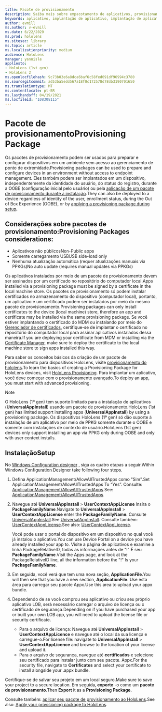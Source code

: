 ```yaml
---
title: Pacote de provisionamento
description: Saiba mais sobre empacotamento de aplicativos, provisionamento, implantação e implantação de aplicativos empresariais para dispositivos HoloLens.
keywords: aplicativo, implantação de aplicativo, implantação de aplicativo empresarial, provisionamento
author: evmill
ms.author: v-evmill
ms.date: 6/22/2020
ms.prod: hololens
ms.sitesec: library
ms.topic: article
ms.localizationpriority: medium
audience: HoloLens
manager: yannisle
appliesto:
- HoloLens (1st gen)
- HoloLens 2
ms.openlocfilehash: 9c73b03e6a8dca6baf6c58fed091df96994c3780
ms.sourcegitcommit: ad53ba5edd567a18f0c172578d78db3190701650
ms.translationtype: MT
ms.contentlocale: pt-BR
ms.lasthandoff: 04/19/2021
ms.locfileid: "108308115"
---
```

# <a name="provisioning-package"></a><span data-ttu-id="c8ee5-104">Pacote de provisionamento</span><span class="sxs-lookup"><span data-stu-id="c8ee5-104">Provisioning Package</span></span>

<span data-ttu-id="c8ee5-105">Os pacotes de provisionamento podem ser usados para preparar e configurar dispositivos em um ambiente sem acesso ao gerenciamento de ponto de extremidade.</span><span class="sxs-lookup"><span data-stu-id="c8ee5-105">Provisioning packages can be used to prepare and configure devices in an environment without access to endpoint management.</span></span> <span data-ttu-id="c8ee5-106">Eles também podem ser implantados em um dispositivo, independentemente da identidade do usuário, do status do registro, durante a OOBE (configuração inicial pelo usuário) ou pela [aplicação de um pacote de provisionamento durante a instalação](https://docs.microsoft.com/hololens/hololens-provisioning##apply-a-provisioning-package-to-hololens-during-setup).</span><span class="sxs-lookup"><span data-stu-id="c8ee5-106">They can also be deployed to a device regardless of identity of the user, enrollment status, during the Out of Box Experience (OOBE), or by [applying a provisioning package during setup](https://docs.microsoft.com/hololens/hololens-provisioning##apply-a-provisioning-package-to-hololens-during-setup).</span></span>

## <a name="provisioning-packages-considerations"></a><span data-ttu-id="c8ee5-107">Considerações sobre pacotes de provisionamento:</span><span class="sxs-lookup"><span data-stu-id="c8ee5-107">Provisioning Packages considerations:</span></span>

* <span data-ttu-id="c8ee5-108">Aplicativos não públicos</span><span class="sxs-lookup"><span data-stu-id="c8ee5-108">Non-Public apps</span></span>
* <span data-ttu-id="c8ee5-109">Somente carregamento USB</span><span class="sxs-lookup"><span data-stu-id="c8ee5-109">USB side-load only</span></span>
* <span data-ttu-id="c8ee5-110">Nenhuma atualização automática (requer atualizações manuais via PPKGs)</span><span class="sxs-lookup"><span data-stu-id="c8ee5-110">No auto update (requires manual updates via PPKGs)</span></span>

<span data-ttu-id="c8ee5-111">Os aplicativos instalados por meio de um pacote de provisionamento devem ser assinados por um certificado no repositório do computador local.</span><span class="sxs-lookup"><span data-stu-id="c8ee5-111">Apps installed via a provisioning package must be signed by a certificate in the local machine store.</span></span> <span data-ttu-id="c8ee5-112">Os pacotes de provisionamento só podem instalar certificados no armazenamento do dispositivo (computador local), portanto, um aplicativo e um certificado podem ser instalados por meio do mesmo pacote de provisionamento.</span><span class="sxs-lookup"><span data-stu-id="c8ee5-112">Provisioning packages can only install certificates to the device (local machine) store, therefore an app and certificate may be installed via the same provisioning package.</span></span> <span data-ttu-id="c8ee5-113">Se você estiver implantando o certificado do MDM ou instalando por meio do [Gerenciador de certificados](certificate-manager.md), certifique-se de implantar o certificado no repositório do computador local para assinar aplicativos instalados dessa maneira.</span><span class="sxs-lookup"><span data-stu-id="c8ee5-113">If you are deploying your certificate from MDM or installing via the [Certificate Manager](certificate-manager.md), make sure to deploy the certificate to the local machine store to sign apps installed this way.</span></span>

<span data-ttu-id="c8ee5-114">Para saber os conceitos básicos da criação de um pacote de provisionamento para dispositivos HoloLens, visite [provisionamento do hololens](https://docs.microsoft.com/hololens/hololens-provisioning).</span><span class="sxs-lookup"><span data-stu-id="c8ee5-114">To learn the basics of creating a Provisioning Package for HoloLens devices, visit [HoloLens Provisioning](https://docs.microsoft.com/hololens/hololens-provisioning).</span></span> <span data-ttu-id="c8ee5-115">Para implantar um aplicativo, você deve começar com o provisionamento avançado.</span><span class="sxs-lookup"><span data-stu-id="c8ee5-115">To deploy an app, you must start with advanced provisioning.</span></span>

> [!NOTE]
> <span data-ttu-id="c8ee5-116">O HoloLens (1º gen) tem suporte limitado para a instalação de aplicativos (**UniversalAppInstall**) usando um pacote de provisionamento.</span><span class="sxs-lookup"><span data-stu-id="c8ee5-116">HoloLens (1st gen) has limited support installing apps (**UniversalAppInstall**) by using a provisioning package.</span></span> <span data-ttu-id="c8ee5-117">Os dispositivos HoloLens (1º gen) só dão suporte à instalação de um aplicativo por meio de PPKG somente durante o OOBE e somente com instalações de contexto de usuário.</span><span class="sxs-lookup"><span data-stu-id="c8ee5-117">HoloLens (1st gen) devices only support installing an app via PPKG only during OOBE and only with user context installs.</span></span>

## <a name="setup"></a><span data-ttu-id="c8ee5-118">Instalação</span><span class="sxs-lookup"><span data-stu-id="c8ee5-118">Setup</span></span>

<span data-ttu-id="c8ee5-119">No [Windows Configuration designer](https://www.microsoft.com/store/productId/9NBLGGH4TX22) , siga as quatro etapas a seguir.</span><span class="sxs-lookup"><span data-stu-id="c8ee5-119">Within [Windows Configuration Designer](https://www.microsoft.com/store/productId/9NBLGGH4TX22) take following four steps.</span></span>

1. <span data-ttu-id="c8ee5-120">Defina ApplicationManagement/AllowAllTrustedApps como "Sim".</span><span class="sxs-lookup"><span data-stu-id="c8ee5-120">Set ApplicationManagement/AllowAllTrustedApps To “Yes”.</span></span> <span data-ttu-id="c8ee5-121">Consulte: [ApplicationManagement/AllowAllTrustedApps](https://docs.microsoft.com/windows/client-management/mdm/policy-csp-applicationmanagement#applicationmanagement-allowalltrustedapps).</span><span class="sxs-lookup"><span data-stu-id="c8ee5-121">See: [ApplicationManagement/AllowAllTrustedApps](https://docs.microsoft.com/windows/client-management/mdm/policy-csp-applicationmanagement#applicationmanagement-allowalltrustedapps).</span></span>

2. <span data-ttu-id="c8ee5-122">Navegue até **UniversalAppInstall**  >  **UserContextAppLicense** Insira o **PackageFamilyName**.</span><span class="sxs-lookup"><span data-stu-id="c8ee5-122">Navigate to **UniversalAppInstall** > **UserContextAppLicense** enter the **PackageFamilyName**.</span></span> <span data-ttu-id="c8ee5-123">Consulte [UniversalAppInstall](https://docs.microsoft.com/windows/configuration/wcd/wcd-universalappinstall).</span><span class="sxs-lookup"><span data-stu-id="c8ee5-123">See [UniversalAppInstall](https://docs.microsoft.com/windows/configuration/wcd/wcd-universalappinstall).</span></span> <span data-ttu-id="c8ee5-124">Consulte também: [UserContextAppLicense](https://docs.microsoft.com/windows/configuration/wcd/wcd-universalappinstall#usercontextapplicense).</span><span class="sxs-lookup"><span data-stu-id="c8ee5-124">See also: [UserContextAppLicense](https://docs.microsoft.com/windows/configuration/wcd/wcd-universalappinstall#usercontextapplicense).</span></span>

   <span data-ttu-id="c8ee5-125">Você pode usar o portal do dispositivo em um dispositivo no qual você já instalou o aplicativo.</span><span class="sxs-lookup"><span data-stu-id="c8ee5-125">You can use Device Portal on a device you have already installed your app to.</span></span> <span data-ttu-id="c8ee5-126">Visite a página de aplicativos e examine a linha PackageRelativeID, todas as informações antes de "!" É seu **PackageFamilyName**.</span><span class="sxs-lookup"><span data-stu-id="c8ee5-126">Visit the Apps page, and look at the PackageRelativeID line, all the information before the "!" Is your **PackageFamilyName**.</span></span>

3. <span data-ttu-id="c8ee5-127">Em seguida, você verá que tem uma nova seção, **ApplicationFile**.</span><span class="sxs-lookup"><span data-stu-id="c8ee5-127">You will then see that you have a new section, **ApplicationFile**.</span></span> <span data-ttu-id="c8ee5-128">Use esta área para carregar seu pacote Appx.</span><span class="sxs-lookup"><span data-stu-id="c8ee5-128">Use this area to upload your appx bundle.</span></span>

4. <span data-ttu-id="c8ee5-129">Dependendo de se você comprou seu aplicativo ou criou seu próprio aplicativo LOB, será necessário carregar o arquivo de licença ou o certificado de segurança.</span><span class="sxs-lookup"><span data-stu-id="c8ee5-129">Depending on if you have purchased your app or built your own LOB app, you will need to upload the license file or security certificate.</span></span>

    - <span data-ttu-id="c8ee5-130">Para o arquivo de licença: Navegue até **UniversalAppInstall**  >  **UserContextAppLicence** e navegue até o local da sua licença e carregue-o.</span><span class="sxs-lookup"><span data-stu-id="c8ee5-130">For license file: navigate to **UniversalAppInstall** > **UserContextAppLicence** and browse to the location of your license and upload it.</span></span>
    - <span data-ttu-id="c8ee5-131">Para o arquivo de segurança, navegue até **certificados** e selecione seu certificado para instalar junto com seu pacote. Appx.</span><span class="sxs-lookup"><span data-stu-id="c8ee5-131">For the security file, navigate to **Certificates** and select your certificate to install alongside your .appx bundle.</span></span>

<span data-ttu-id="c8ee5-132">Certifique-se de salvar seu projeto em um local seguro.</span><span class="sxs-lookup"><span data-stu-id="c8ee5-132">Make sure to save your project to a secure location.</span></span> <span data-ttu-id="c8ee5-133">Em seguida, **exporte** -o como um **pacote de provisionamento**.</span><span class="sxs-lookup"><span data-stu-id="c8ee5-133">Then **Export** it as a **Provisioning Package**.</span></span>  

<span data-ttu-id="c8ee5-134">Consulte também: [aplicar seu pacote de provisionamento ao HoloLens](https://docs.microsoft.com/hololens/hololens-provisioning#apply-a-provisioning-package-to-hololens-during-setup).</span><span class="sxs-lookup"><span data-stu-id="c8ee5-134">See also: [Apply your provisioning package to HoloLens](https://docs.microsoft.com/hololens/hololens-provisioning#apply-a-provisioning-package-to-hololens-during-setup).</span></span>
